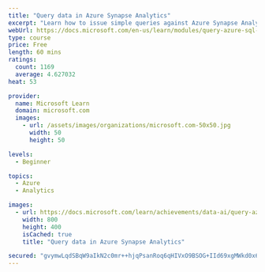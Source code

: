 ```yaml
---
title: "Query data in Azure Synapse Analytics"
excerpt: "Learn how to issue simple queries against Azure Synapse Analytics and how to visualize the data in both Excel and Power BI."
webUrl: https://docs.microsoft.com/en-us/learn/modules/query-azure-sql-data-warehouse/
type: course
price: Free
length: 60 mins
ratings:
  count: 1169
  average: 4.627032
heat: 53

provider:
  name: Microsoft Learn
  domain: microsoft.com
  images:
    - url: /assets/images/organizations/microsoft.com-50x50.jpg
      width: 50
      height: 50

levels:
  - Beginner

topics:
  - Azure
  - Analytics

images:
  - url: https://docs.microsoft.com/learn/achievements/data-ai/query-azure-sql-data-warehouse-badge-social.png
    width: 800
    height: 400
    isCached: true
    title: "Query data in Azure Synapse Analytics"

secured: "gvymwLqdSBqW9aIkN2c0mr++hjqPsanRoq6qHIVxO9BSOG+IId69xgMWkd0x6kJkIjh1Vezam0y+AlRQQtpKfoTZOMx6B1fiCG3I3/lFTm7tcQyX4/WHKEuZHHpfAHSlVyV6f6vY79+mfGipc8Yqo9Yk6D7VqQemhlvRtUn654mURHr7NlcmqvpNm6bzyMkBnt5a62vjqGS4iPyF8BeLfJi+ta4RWUx+D+MpOVddOdJ/qwktQ2f7gAPVYEiWKMlihqrJ28Y1ZAKaeqcMSs4WI8C3OQMtZwStmFT69OgHzmq3Tro/u/u/oWqWIIrf9RfElroPhfAg4HTEJXF0Oh0Gr0EJLdZC9a3gyZTgtP471FxxPfjMzwOaeA3QnDhPUQi8bAtigywsPaZKdgK7IffJfw==;KR5PZTiCedgF0Wm4K3YEUg=="
---
```


